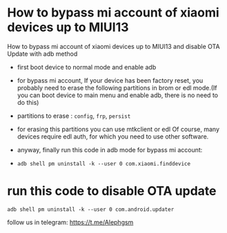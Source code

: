 # How to bypass mi account of xiaomi devices up to MIUI13
How to bypass mi account of xiaomi devices up to MIUI13 and disable OTA Update with adb method

* first boot device to normal mode and enable adb

* for bypass mi account, If your device has been factory reset, you probably need to erase the following partitions in brom or edl mode.(If you can boot device to main menu and enable adb, there is no need to do this)

* partitions to erase : `config`, `frp`, `persist`

* for erasing this partitions you can use mtkclient or edl Of course, many devices require edl auth, for which you need to use other software.

* anyway, finally run this code in adb mode for bypass mi account:

* `adb shell pm uninstall -k --user 0 com.xiaomi.finddevice`

# run this code to disable OTA update

`adb shell pm uninstall -k --user 0 com.android.updater`

follow us in telegram:
https://t.me/Alephgsm
